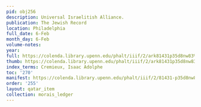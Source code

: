 ```yaml
---
pid: obj256
description: Universal Israelitish Alliance.
publication: The Jewish Record
location: Philadelphia
full_date: 6-Feb
month_day: 6-Feb
volume-notes:
year:
full: https://colenda.library.upenn.edu/phalt/iiif/2/ark81431p35d8nw83%2FSHA256E-s7028626--493dc374506cba0a304f6b226ff260499987e7e051ff2ce28cbc5d0ea93a4ef0.jpeg/full/3500,/0/default.jpg
thumb: https://colenda.library.upenn.edu/phalt/iiif/2/ark81431p35d8nw83%2FSHA256E-s7028626--493dc374506cba0a304f6b226ff260499987e7e051ff2ce28cbc5d0ea93a4ef0.jpeg/full/!200,200/0/default.jpg
index_terms: Cremieux, Isaac Adolphe
toc: '270'
manifest: https://colenda.library.upenn.edu/phalt/iiif/2/81431-p35d8nw83/manifest
order: '255'
layout: qatar_item
collection: morais_ledger
---
```

